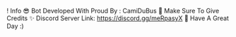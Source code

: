 !  Info
😎 Bot Developed With Proud By : CamiDuBus
👀 Make Sure To Give Credits
✨ Discord Server Link: https://discord.gg/meRpasyX
👋 Have A Great Day :)